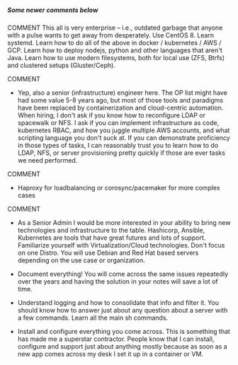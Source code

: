 ##### Some newer comments below

COMMENT
This all is very enterprise – i.e., outdated garbage that anyone with a pulse wants to get away from desperately. Use CentOS 8. Learn systemd. Learn how to do all of the above in docker / kubernetes / AWS / GCP. Learn how to deploy nodejs, python and other languages that aren't Java. Learn how to use modern filesystems, both for local use (ZFS, Btrfs) and clustered setups (Gluster/Ceph).

COMMENT
- Yep, also a senior (infrastructure) engineer here. The OP list might have had some value 5-8 years ago, but most of those tools and paradigms have been replaced by containerization and cloud-centric automation. When hiring, I don't ask if you know how to reconfigure LDAP or spacewalk or NFS. I ask if you can implement infrastructure as code, kubernetes RBAC, and how you juggle multiple AWS accounts, and what scripting language you don't suck at. If you can demonstrate proficiency in those types of tasks, I can reasonably trust you to learn how to do LDAP, NFS, or server provisioning pretty quickly if those are ever tasks we need performed.


COMMENT
- Haproxy for loadbalancing or corosync/pacemaker for more complex cases

COMMENT
- As a Senior Admin I would be more interested in your ability to bring new technologies and infrastructure to the table. Hashicorp, Ansible, Kubernetes are tools that have great futures and lots of support. Familiarize yourself with Virtualization/Cloud technologies. Don't focus on one Distro. You will use Debian and Red Hat based servers depending on the use case or organization.

- Document everything! You will come across the same issues repeatedly over the years and having the solution in your notes will save a lot of time.

- Understand logging and how to consolidate that info and filter it. You should know how to answer just about any question about a server with a few commands. Learn all the main sh commands.

- Install and configure everything you come across. This is something that has made me a superstar contractor. People know that I can install, configure and support just about anything mostly because as soon as a new app comes across my desk I set it up in a container or VM.
